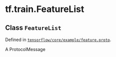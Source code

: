 <div itemscope itemtype="http://developers.google.com/ReferenceObject">
<meta itemprop="name" content="tf.train.FeatureList" />
</div>

# tf.train.FeatureList

## Class `FeatureList`





Defined in [`tensorflow/core/example/feature.proto`](https://www.tensorflow.org/code/tensorflow/core/example/feature.proto).

A ProtocolMessage

